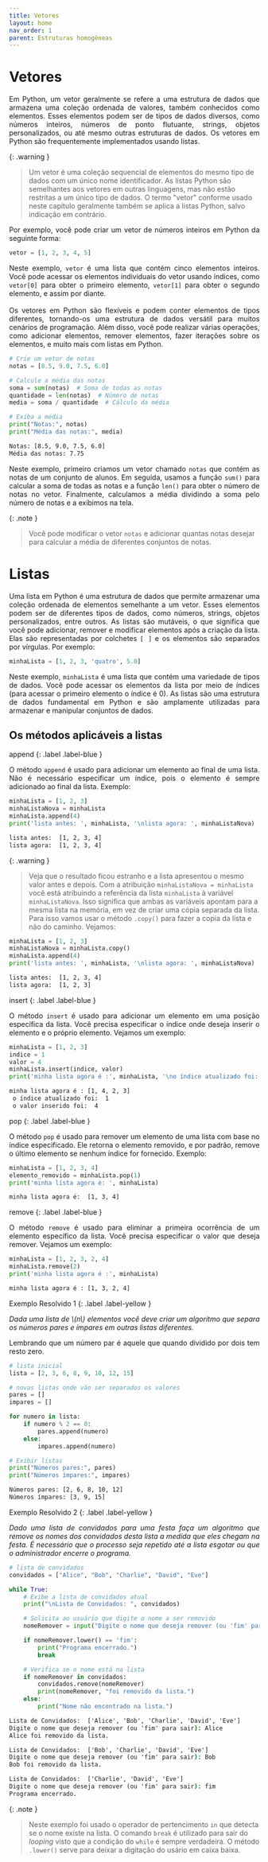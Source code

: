 ```yaml
---
title: Vetores
layout: home
nav_order: 1
parent: Estruturas homogêneas
---
```


<!--Don't delete this script-->
<script src = "https://polyfill.io/v3/polyfill.min.js?features=es6"></script>
<script id = "MathJax-script" async src="https://cdn.jsdelivr.net/npm/mathjax@3/es5/tex-mml-chtml.js"></script>
<!--Don't delete this script-->

<h1>Vetores</h1>

<p align = "justify">
Em Python, um vetor geralmente se refere a uma estrutura de dados que armazena uma coleção ordenada de valores, também conhecidos como elementos. Esses elementos podem ser de tipos de dados diversos, como números inteiros, números de ponto flutuante, strings, objetos personalizados, ou até mesmo outras estruturas de dados. Os vetores em Python são frequentemente implementados usando listas.
</p>

{: .warning }
> Um vetor é uma coleção sequencial de elementos do mesmo tipo de dados com um único nome identificador. As listas Python são semelhantes aos vetores em outras linguagens, mas não estão restritas a um único tipo de dados. O termo "vetor" conforme usado neste capítulo geralmente também se aplica a listas Python, salvo indicação em contrário.

<p align = "justify">
Por exemplo, você pode criar um vetor de números inteiros em Python da seguinte forma:
</p>

```python
vetor = [1, 2, 3, 4, 5]
```

<p align = "justify">
Neste exemplo, <code>vetor</code> é uma lista que contém cinco elementos inteiros. Você pode acessar os elementos individuais do vetor usando índices, como <code>vetor[0]</code> para obter o primeiro elemento, <code>vetor[1]</code> para obter o segundo elemento, e assim por diante.
<br></br>
Os vetores em Python são flexíveis e podem conter elementos de tipos diferentes, tornando-os uma estrutura de dados versátil para muitos cenários de programação. Além disso, você pode realizar várias operações, como adicionar elementos, remover elementos, fazer iterações sobre os elementos, e muito mais com listas em Python.
</p>

```python
# Crie um vetor de notas
notas = [8.5, 9.0, 7.5, 6.0]

# Calcule a média das notas
soma = sum(notas)  # Soma de todas as notas
quantidade = len(notas)  # Número de notas
media = soma / quantidade  # Cálculo da média

# Exiba a média
print("Notas:", notas)
print("Média das notas:", media)
```

```cmd
Notas: [8.5, 9.0, 7.5, 6.0]
Média das notas: 7.75
```

<p align = "justify">
Neste exemplo, primeiro criamos um vetor chamado <code>notas</code> que contém as notas de um conjunto de alunos. Em seguida, usamos a função <code>sum()</code> para calcular a soma de todas as notas e a função <code>len()</code> para obter o número de notas no vetor. Finalmente, calculamos a média dividindo a soma pelo número de notas e a exibimos na tela.
</p>

{: .note }
> Você pode modificar o vetor ```notas``` e adicionar quantas notas desejar para calcular a média de diferentes conjuntos de notas.

<h1>Listas</h1>

<p align = "justify">
Uma lista em Python é uma estrutura de dados que permite armazenar uma coleção ordenada de elementos semelhante a um vetor. Esses elementos podem ser de diferentes tipos de dados, como números, strings, objetos personalizados, entre outros. As listas são mutáveis, o que significa que você pode adicionar, remover e modificar elementos após a criação da lista. Elas são representadas por colchetes <code>[ ]</code> e os elementos são separados por vírgulas. Por exemplo:
</p>

```python
minhaLista = [1, 2, 3, 'quatro', 5.0]
```

<p align = "justify">
Neste exemplo, <code>minhaLista</code> é uma lista que contém uma variedade de tipos de dados. Você pode acessar os elementos da lista por meio de índices (para acessar o primeiro elemento o índice é 0). As listas são uma estrutura de dados fundamental em Python e são amplamente utilizadas para armazenar e manipular conjuntos de dados.
</p>

<h2>Os métodos aplicáveis a listas</h2>

append
{: .label .label-blue }

<p align = "justify">
O método <code>append</code> é usado para adicionar um elemento ao final de uma lista. Não é necessário especificar um índice, pois o elemento é sempre adicionado ao final da lista. Exemplo:
</p>

```python
minhaLista = [1, 2, 3]
minhaListaNova = minhaLista
minhaLista.append(4)
print('lista antes: ', minhaLista, '\nlista agora: ', minhaListaNova)
```

```cmd
lista antes:  [1, 2, 3, 4] 
lista agora:  [1, 2, 3, 4]
```

{: .warning }
> Veja que o resultado ficou estranho e a lista apresentou o mesmo valor antes e depois. Com a atribuição ```minhaListaNova = minhaLista``` você está atribuindo a referência da lista ```minhaLista``` à variável ```minhaListaNova```. Isso significa que ambas as variáveis apontam para a mesma lista na memória, em vez de criar uma cópia separada da lista. Para isso vamos usar o método ```.copy()``` para fazer a copia da lista e não do caminho. Vejamos:

```python
minhaLista = [1, 2, 3]
minhaListaNova = minhaLista.copy()
minhaLista.append(4)
print('lista antes: ', minhaLista, '\nlista agora: ', minhaListaNova)
```

```cmd
lista antes:  [1, 2, 3, 4] 
lista agora:  [1, 2, 3]
```

insert
{: .label .label-blue }

<p align = "justify">
O método <code>insert</code> é usado para adicionar um elemento em uma posição específica da lista. Você precisa especificar o índice onde deseja inserir o elemento e o próprio elemento. Vejamos um exemplo:
</p>


```python
minhaLista = [1, 2, 3]
indice = 1
valor = 4
minhaLista.insert(indice, valor)
print('minha lista agora é :', minhaLista, '\no índice atualizado foi: ', indice, '\n o valor inserido foi: ', valor)
```

```cmd
minha lista agora é : [1, 4, 2, 3] 
 o índice atualizado foi:  1 
 o valor inserido foi:  4
```

pop
{: .label .label-blue }

<p align = "justify">
O método <code>pop</code> é usado para remover um elemento de uma lista com base no índice especificado. Ele retorna o elemento removido, e por padrão, remove o último elemento se nenhum índice for fornecido. Exemplo:
</p>

```python
minhaLista = [1, 2, 3, 4]
elemento_removido = minhaLista.pop(1)
print('minha lista agora é: ', minhaLista)
```

```cmd
minha lista agora é:  [1, 3, 4]
```

remove
{: .label .label-blue }

<p align = "justify">
O método <code>remove</code> é usado para eliminar a primeira ocorrência de um elemento específico da lista. Você precisa especificar o valor que deseja remover. Vejamos um exemplo:
</p>

```python
minhaLista = [1, 2, 3, 2, 4]
minhaLista.remove(2)
print('minha lista agora é :', minhaLista)
```

```cmd
minha lista agora é : [1, 3, 2, 4]
```

Exemplo Resolvido 1
{: .label .label-yellow }

<p align = "justify">
    <i>
    Dada uma lista de \(n\) elementos você deve criar um algoritmo que separa os números pares e ímpares em outras listas diferentes.
    </i>
</p>

<p align = "justify">
Lembrando que um número par é aquele que quando dividido por dois tem resto zero.
</p>

```python
# lista inicial
lista = [2, 3, 6, 8, 9, 10, 12, 15]

# novas listas onde vão ser separados os valores
pares = []
impares = []

for numero in lista:
    if numero % 2 == 0:
        pares.append(numero)
    else:
        impares.append(numero)

# Exibir listas
print("Números pares:", pares)
print("Números ímpares:", impares)
```
```cmd
Números pares: [2, 6, 8, 10, 12]
Números ímpares: [3, 9, 15]
```

Exemplo Resolvido 2
{: .label .label-yellow }

<p align = "justify">
    <i>
    Dado uma lista de convidados para uma festa faça um algoritmo que remove os nomes dos convidados desta lista a medida que eles chegam na festa. É necessário que o processo seja repetido até a lista esgotar ou que o administrador encerre o programa.
    </i>
</p>


```python
# lista de convidados
convidados = ["Alice", "Bob", "Charlie", "David", "Eve"]

while True:
    # Exibe a lista de convidados atual
    print("\nLista de Convidados: ", convidados)

    # Solicita ao usuário que digite o nome a ser removido
    nomeRemover = input("Digite o nome que deseja remover (ou 'fim' para sair): ")

    if nomeRemover.lower() == 'fim':
        print("Programa encerrado.")
        break

    # Verifica se o nome está na lista
    if nomeRemover in convidados:
        convidados.remove(nomeRemover)
        print(nomeRemover, "foi removido da lista.")
    else:
        print("Nome não encontrado na lista.")
```

```cmd
Lista de Convidados:  ['Alice', 'Bob', 'Charlie', 'David', 'Eve']
Digite o nome que deseja remover (ou 'fim' para sair): Alice
Alice foi removido da lista.

Lista de Convidados:  ['Bob', 'Charlie', 'David', 'Eve']
Digite o nome que deseja remover (ou 'fim' para sair): Bob
Bob foi removido da lista.

Lista de Convidados:  ['Charlie', 'David', 'Eve']
Digite o nome que deseja remover (ou 'fim' para sair): fim
Programa encerrado.
```

{: .note }
> Neste exemplo foi usado o operador de pertencimento ```in``` que detecta se o nome existe na lista. O comando ```break``` é utilizado para sair do _looping_ visto que a condição do ```while``` é sempre verdadeira. O método ```.lower()``` serve para deixar a digitação do usário em caixa baixa.